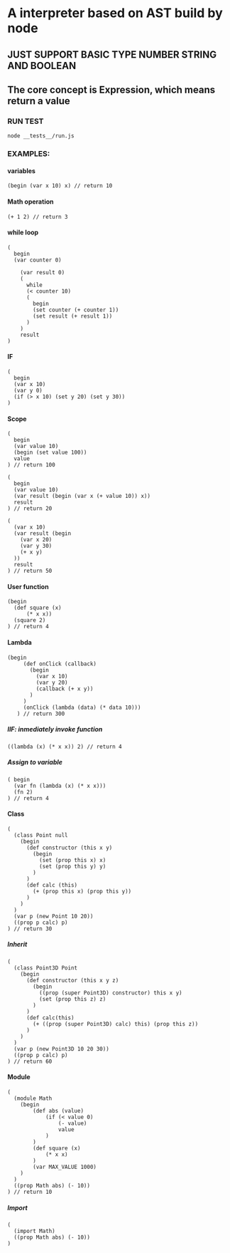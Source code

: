 # A interpreter based on AST build by node

## JUST SUPPORT BASIC TYPE NUMBER STRING AND BOOLEAN

## The core concept is Expression, which means return a value

### RUN TEST

```
node __tests__/run.js
```

### EXAMPLES:

#### variables

```
(begin (var x 10) x) // return 10
```

#### Math operation

```
(+ 1 2) // return 3
```

#### while loop

```
(
  begin
  (var counter 0)

    (var result 0)
    (
      while
      (< counter 10)
      (
        begin
        (set counter (+ counter 1))
        (set result (+ result 1))
      )
    )
    result
)
```

#### IF

```
(
  begin
  (var x 10)
  (var y 0)
  (if (> x 10) (set y 20) (set y 30))
)
```

#### Scope

```
(
  begin
  (var value 10)
  (begin (set value 100))
  value
) // return 100
```

```
(
  begin
  (var value 10)
  (var result (begin (var x (+ value 10)) x))
  result
) // return 20
```

```
(
  (var x 10)
  (var result (begin
    (var x 20)
    (var y 30)
    (+ x y)
  ))
  result
) // return 50
```

#### User function

```
(begin
  (def square (x)
      (* x x))
  (square 2)
) // return 4
```

#### Lambda

```
(begin
     (def onClick (callback)
       (begin
         (var x 10)
         (var y 20)
         (callback (+ x y))
       )
     )
     (onClick (lambda (data) (* data 10)))
   ) // return 300
```

##### IIF: inmediately invoke function

```
((lambda (x) (* x x)) 2) // return 4
```

##### Assign to variable

```
( begin
  (var fn (lambda (x) (* x x)))
  (fn 2)
) // return 4
```

#### Class

```
(
  (class Point null
    (begin
      (def constructor (this x y)
        (begin
          (set (prop this x) x)
          (set (prop this y) y)
        )
      )
      (def calc (this)
        (+ (prop this x) (prop this y))
      )
    )
  )
  (var p (new Point 10 20))
  ((prop p calc) p)
) // return 30
```

##### Inherit

```
(
  (class Point3D Point
    (begin
      (def constructor (this x y z)
        (begin
          ((prop (super Point3D) constructor) this x y)
          (set (prop this z) z)
        )
      )
      (def calc(this)
        (+ ((prop (super Point3D) calc) this) (prop this z))
      )
    )
  )
  (var p (new Point3D 10 20 30))
  ((prop p calc) p)
) // return 60
```

#### Module

```
(
  (module Math
    (begin
        (def abs (value)
            (if (< value 0)
                (- value)
                value
            )
        )
        (def square (x)
            (* x x)
        )
        (var MAX_VALUE 1000)
    )
  )
  ((prop Math abs) (- 10))
) // return 10
```

##### Import

```
(
  (import Math)
  ((prop Math abs) (- 10))
)
```
